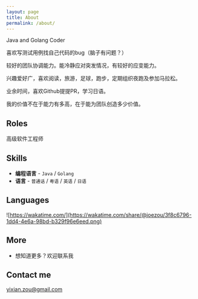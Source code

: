 ```yaml
---
layout: page
title: About
permalink: /about/
---
```


Java and Golang Coder

喜欢写测试用例找自己代码的bug（脑子有问题？）

较好的团队协调能力。能冷静应对突发情况，有较好的应变能力。

兴趣爱好广，喜欢阅读，旅游，足球，跑步，定期组织夜跑及参加马拉松。

业余时间，喜欢Github提提PR，学习日语。

我的价值不在于能力有多高，在于能为团队创造多少价值。

## Roles

高级软件工程师

## Skills

* **编程语言** - `Java` / `Golang` 
* **语言** - `普通话` / `粤语` / `英语` / `日语` 

## Languages

![https://wakatime.com/](https://wakatime.com/share/@joezou/3f8c6796-1dd4-4e6a-98bd-b329f96e6eed.png)

## More


* 想知道更多？欢迎联系我


## Contact me

[yixian.zou@gmail.com](mailto:yixian.zou@gmail.com)